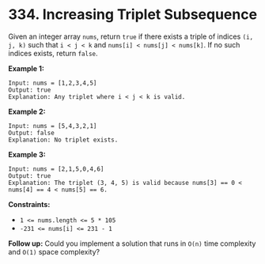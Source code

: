 # 334. Increasing Triplet Subsequence

Given an integer array `nums`, return `true` if there exists a triple of indices `(i, j, k)` such that `i < j < k` and `nums[i] < nums[j] < nums[k]`. If no such indices exists, return `false`.


**Example 1:**
```
Input: nums = [1,2,3,4,5]
Output: true
Explanation: Any triplet where i < j < k is valid.
```

**Example 2:**
```
Input: nums = [5,4,3,2,1]
Output: false
Explanation: No triplet exists.
```

**Example 3:**
```
Input: nums = [2,1,5,0,4,6]
Output: true
Explanation: The triplet (3, 4, 5) is valid because nums[3] == 0 < nums[4] == 4 < nums[5] == 6.
```


**Constraints:**
- `1 <= nums.length <= 5 * 105`
- `-231 <= nums[i] <= 231 - 1`


**Follow up:** Could you implement a solution that runs in `O(n)` time complexity and `O(1)` space complexity?